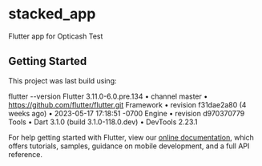 # stacked_app

Flutter app for Opticash Test

## Getting Started

This project was last build using:

flutter --version
Flutter 3.11.0-6.0.pre.134 • channel master • https://github.com/flutter/flutter.git
Framework • revision f31dae2a80 (4 weeks ago) • 2023-05-17 17:18:51 -0700
Engine • revision d970370779
Tools • Dart 3.1.0 (build 3.1.0-118.0.dev) • DevTools 2.23.1

For help getting started with Flutter, view our
[online documentation](https://flutter.dev/docs), which offers tutorials,
samples, guidance on mobile development, and a full API reference.

